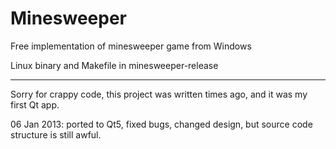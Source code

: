 Minesweeper 
===========

Free implementation of minesweeper game from Windows

Linux binary and Makefile in minesweeper-release


----------------
Sorry for crappy code, this project was written times ago, and it was my first Qt app.

06 Jan 2013: ported to Qt5, fixed bugs, changed design,  but source code structure is still awful.
